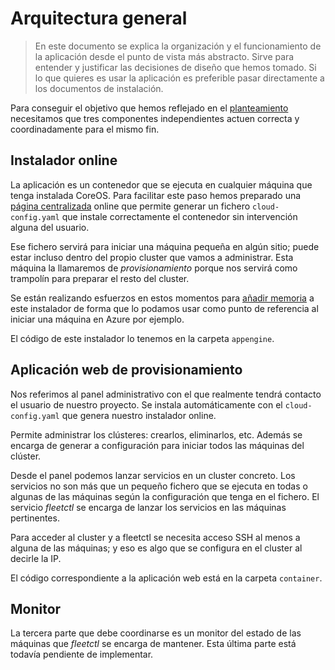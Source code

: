 
Arquitectura general
====================

> En este documento se explica la organización y el funcionamiento de la aplicación desde el punto de vista más abstracto. Sirve para entender y justificar las decisiones de diseño que hemos tomado. Si lo que quieres es usar la aplicación es preferible pasar directamente a los documentos de instalación.

Para conseguir el objetivo que hemos reflejado en el [planteamiento](mission.md) necesitamos que tres componentes independientes actuen correcta y coordinadamente para el mismo fin.



Instalador online
-----------------

La aplicación es un contenedor que se ejecuta en cualquier máquina que tenga instalada CoreOS. Para facilitar este paso hemos preparado una [página centralizada](http://virtual-vulcano.appspot.com/) online que permite generar un fichero ```cloud-config.yaml``` que instale correctamente el contenedor sin intervención alguna del usuario.

Ese fichero servirá para iniciar una máquina pequeña en algún sitio; puede estar incluso dentro del propio cluster que vamos a administrar. Esta máquina la llamaremos de *provisionamiento* porque nos servirá como trampolín para preparar el resto del cluster.

Se están realizando esfuerzos en estos momentos para [añadir memoria](https://github.com/ernestoalejo/virtual-vulcano/issues/23) a este instalador de forma que lo podamos usar como punto de referencia al iniciar una máquina en Azure por ejemplo.

El código de este instalador lo tenemos en la carpeta ```appengine```.



Aplicación web de provisionamiento
----------------------------------

Nos referimos al panel administrativo con el que realmente tendrá contacto el usuario de nuestro proyecto. Se instala automáticamente con el ```cloud-config.yaml``` que genera nuestro instalador online.

Permite administrar los clústeres: crearlos, eliminarlos, etc. Además se encarga de generar a configuración para iniciar todos las máquinas del clúster.

Desde el panel podemos lanzar servicios en un cluster concreto. Los servicios no son más que un pequeño fichero que se ejecuta en todas o algunas de las máquinas según la configuración que tenga en el fichero. El servicio *fleetctl* se encarga de lanzar los servicios en las máquinas pertinentes.

Para acceder al cluster y a fleetctl se necesita acceso SSH al menos a alguna de las máquinas; y eso es algo que se configura en el cluster al decirle la IP.

El código correspondiente a la aplicación web está en la carpeta ```container```.



Monitor
-------

La tercera parte que debe coordinarse es un monitor del estado de las máquinas que *fleetctl* se encarga de mantener. Esta última parte está todavía pendiente de implementar.
